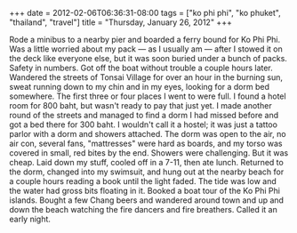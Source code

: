 +++
date = 2012-02-06T06:36:31-08:00
tags = ["ko phi phi", "ko phuket", "thailand", "travel"]
title = "Thursday, January 26, 2012"
+++

Rode a minibus to a nearby pier and boarded a ferry bound for Ko Phi Phi. Was a little worried about my pack &mdash; as I usually am &mdash; after I stowed it on the deck like everyone else, but it was soon buried under a bunch of packs. Safety in numbers. Got off the boat without trouble a couple hours later. Wandered the streets of Tonsai Village for over an hour in the burning sun, sweat running down to my chin and in my eyes, looking for a dorm bed somewhere. The first three or four places I went to were full. I found a hotel room for 800 baht, but wasn't ready to pay that just yet. I made another round of the streets and managed to find a dorm I had missed before and got a bed there for 300 baht. I wouldn't call it a hostel; it was just a tattoo parlor with a dorm and showers attached. The dorm was open to the air, no air con, several fans, "mattresses" were hard as boards, and my torso was covered in small, red bites by the end. Showers were challenging. But it was cheap. Laid down my stuff, cooled off in a 7-11, then ate lunch. Returned to the dorm, changed into my swimsuit, and hung out at the nearby beach for a couple hours reading a book until the light faded. The tide was low and the water had gross bits floating in it. Booked a boat tour of the Ko Phi Phi islands. Bought a few Chang beers and wandered around town and up and down the beach watching the fire dancers and fire breathers. Called it an early night.
